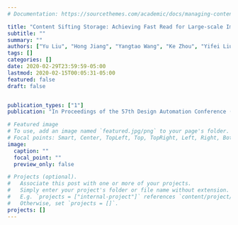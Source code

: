 ```yaml
---
# Documentation: https://sourcethemes.com/academic/docs/managing-content/

title: "Content Sifting Storage: Achieving Fast Read for Large-scale Image Dataset Analysis. (Accepted, To Appear)"
subtitle: ""
summary: ""
authors: ["Yu Liu", "Hong Jiang", "Yangtao Wang", "Ke Zhou", "Yifei Liu", "Li Liu"]
tags: []
categories: []
date: 2020-02-29T23:59:59-05:00
lastmod: 2020-02-15T00:05:31-05:00
featured: false
draft: false


publication_types: ["1"]
publication: "In Proceedings of the 57th Design Automation Conference (DAC), San Francisco, CA."

# Featured image
# To use, add an image named `featured.jpg/png` to your page's folder.
# Focal points: Smart, Center, TopLeft, Top, TopRight, Left, Right, BottomLeft, Bottom, BottomRight.
image:
  caption: ""
  focal_point: ""
  preview_only: false

# Projects (optional).
#   Associate this post with one or more of your projects.
#   Simply enter your project's folder or file name without extension.
#   E.g. `projects = ["internal-project"]` references `content/project/deep-learning/index.md`.
#   Otherwise, set `projects = []`.
projects: []
---
```

